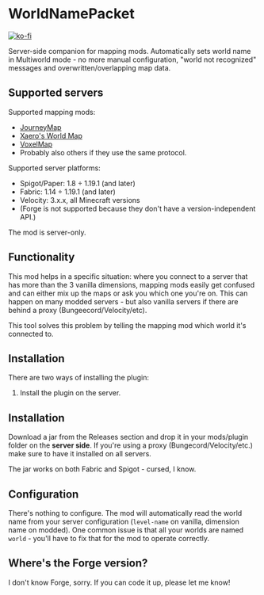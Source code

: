 # WorldNamePacket

[![ko-fi](https://ko-fi.com/img/githubbutton_sm.svg)](https://ko-fi.com/Y8Y726QMH)

Server-side companion for mapping mods. Automatically sets world name
in Multiworld mode - no more manual configuration, "world not recognized"
messages and overwritten/overlapping map data.

## Supported servers

Supported mapping mods:

- [JourneyMap](https://www.curseforge.com/minecraft/mc-mods/journeymap)
- [Xaero's World Map](https://www.curseforge.com/minecraft/mc-mods/xaeros-world-map)
- [VoxelMap](https://www.curseforge.com/minecraft/mc-mods/voxelmap)
- Probably also others if they use the same protocol.

Supported server platforms:

- Spigot/Paper: 1.8 ÷ 1.19.1 (and later)
- Fabric: 1.14 ÷ 1.19.1 (and later)
- Velocity: 3.x.x, all Minecraft versions
- (Forge is not supported because they don't have a version-independent API.)

The mod is server-only.

## Functionality

This mod helps in a specific situation: where you connect to a server
that has more than the 3 vanilla dimensions, mapping mods easily get confused
and can either mix up the maps or ask you which one you're on. This can
happen on many modded servers - but also vanilla servers if there are behind
a proxy (Bungeecord/Velocity/etc).

This tool solves this problem by telling the mapping mod which world it's connected to.

## Installation

There are two ways of installing the plugin:

1. Install the plugin on the server. 

## Installation

Download a jar from the Releases section and drop it in your mods/plugin folder on the
**server side**. If you're using a proxy (Bungecord/Velocity/etc.) make sure to have
it installed on all servers.

The jar works on both Fabric and Spigot - cursed, I know.

## Configuration

There's nothing to configure. The mod will automatically read the world name from
your server configuration (`level-name` on vanilla, dimension name on modded).
One common issue is that all your worlds are named `world` - you'll have to fix that
for the mod to operate correctly.

## Where's the Forge version?

I don't know Forge, sorry. If you can code it up, please let me know!
